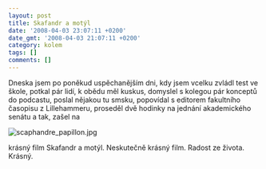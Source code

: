 ```yaml
---
layout: post
title: Skafandr a motýl
date: '2008-04-03 23:07:11 +0200'
date_gmt: '2008-04-03 21:07:11 +0200'
category: kolem
tags: []
comments: []
---
```

<p>Dneska jsem po poněkud uspěchanějším dni, kdy jsem vcelku zvládl test ve škole, potkal pár lidí, k obědu měl kuskus, domyslel s kolegou pár konceptů do podcastu, poslal nějakou tu smsku, popovídal s editorem fakultního časopisu z Lillehammeru, proseděl dvě hodinky na jednání akademického senátu a tak, zašel na</p>
<p><img src='%base_url%/assets/wp-uploads/2008/04/scaphandre_papillon.jpg' alt='scaphandre_papillon.jpg' /></p>
<p>krásný film Skafandr a motýl. Neskutečně krásný film. Radost ze života. Krásný.</p>
